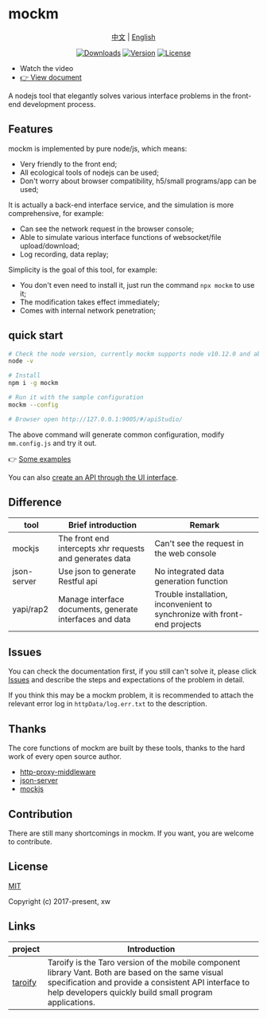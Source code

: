 # mockm
<p align="center">
  <a href="https://github.com/wll8/mockm/blob/dev/README.zh.md">中文</a> |
  <a href="https://github.com/wll8/mockm/blob/dev/README.md">English</a>
<p>
<p align="center">
  <a href="https://www.npmjs.com/package/mockm"><img src="https://img.shields.io/npm/dt/mockm" alt="Downloads"></a>
  <a href="https://www.npmjs.com/package/mockm"><img src="https://img.shields.io/npm/v/mockm" alt="Version"></a>
  <a href="https://www.npmjs.com/package/mockm"><img src="https://img.shields.io/npm/l/mockm" alt="License"></a>
<p>

- Watch the video
- [👉 View document](https://hongqiye.com/doc/mockm/)

A nodejs tool that elegantly solves various interface problems in the front-end development process.

## Features
mockm is implemented by pure node/js, which means:
  - Very friendly to the front end;
  - All ecological tools of nodejs can be used;
  - Don't worry about browser compatibility, h5/small programs/app can be used;

It is actually a back-end interface service, and the simulation is more comprehensive, for example:
  - Can see the network request in the browser console;
  - Able to simulate various interface functions of websocket/file upload/download;
  - Log recording, data replay;

Simplicity is the goal of this tool, for example:
  - You don't even need to install it, just run the command `npx mockm` to use it;
  - The modification takes effect immediately;
  - Comes with internal network penetration;
  
## quick start
``` sh
# Check the node version, currently mockm supports node v10.12.0 and above
node -v

# Install
npm i -g mockm

# Run it with the sample configuration
mockm --config 

# Browser open http://127.0.0.1:9005/#/apiStudio/
```

The above command will generate common configuration, modify `mm.config.js` and try it out.


👉 [Some examples](./server/example/simple.mm.config.js)

You can also [create an API through the UI interface](https://hongqiye.com/doc/mockm/use/webui.html#%E6%8E%A5%E5%8F%A3%E7%BC%96%E8%BE%91).

## Difference

| tool        | Brief introduction | Remark
| ----------- | ---- | ----
| mockjs      | The front end intercepts xhr requests and generates data  | Can't see the request in the web console
| json-server | Use json to generate Restful api  | No integrated data generation function
| yapi/rap2 | Manage interface documents, generate interfaces and data  | Trouble installation, inconvenient to synchronize with front-end projects


## Issues
You can check the documentation first, if you still can't solve it, please click [Issues](https://github.com/wll8/mockm/issues) and describe the steps and expectations of the problem in detail.

If you think this may be a mockm problem, it is recommended to attach the relevant error log in `httpData/log.err.txt` to the description.

## Thanks
The core functions of mockm are built by these tools, thanks to the hard work of every open source author.
- [http-proxy-middleware](https://github.com/chimurai/http-proxy-middleware)
- [json-server](https://github.com/typicode/json-server)
- [mockjs](https://github.com/nuysoft/Mock)

## Contribution
There are still many shortcomings in mockm. If you want, you are welcome to contribute.

## License
[MIT](https://opensource.org/licenses/MIT)

Copyright (c) 2017-present, xw

## Links

| project        | Introduction
| ----------- | ----
| [taroify](https://github.com/mallfoundry/taroify)      | Taroify is the Taro version of the mobile component library Vant. Both are based on the same visual specification and provide a consistent API interface to help developers quickly build small program applications.
